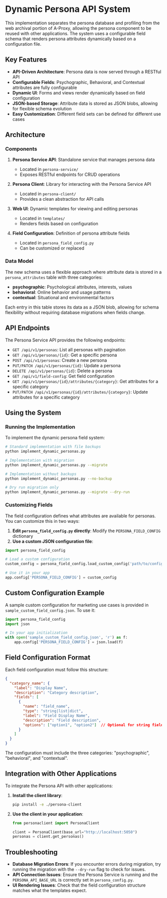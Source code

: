 # Dynamic Persona API System

This implementation separates the persona database and profiling from the web archival portion of A-Proxy, allowing the persona component to be reused with other applications. The system uses a configurable field schema that renders persona attributes dynamically based on a configuration file.

## Key Features

- **API-Driven Architecture**: Persona data is now served through a RESTful API
- **Configurable Fields**: Psychographic, Behavioral, and Contextual attributes are fully configurable
- **Dynamic UI**: Forms and views render dynamically based on field configuration
- **JSON-based Storage**: Attribute data is stored as JSON blobs, allowing for flexible schema evolution
- **Easy Customization**: Different field sets can be defined for different use cases

## Architecture

### Components

1. **Persona Service API**: Standalone service that manages persona data
   - Located in `persona-service/`
   - Exposes RESTful endpoints for CRUD operations

2. **Persona Client**: Library for interacting with the Persona Service API
   - Located in `persona-client/`
   - Provides a clean abstraction for API calls

3. **Web UI**: Dynamic templates for viewing and editing personas
   - Located in `templates/`
   - Renders fields based on configuration

4. **Field Configuration**: Definition of persona attribute fields
   - Located in `persona_field_config.py`
   - Can be customized or replaced

### Data Model

The new schema uses a flexible approach where attribute data is stored in a `persona_attributes` table with three categories:

- **psychographic**: Psychological attributes, interests, values
- **behavioral**: Online behavior and usage patterns
- **contextual**: Situational and environmental factors

Each entry in this table stores its data as a JSON blob, allowing for schema flexibility without requiring database migrations when fields change.

## API Endpoints

The Persona Service API provides the following endpoints:

- `GET /api/v1/personas`: List all personas with pagination
- `GET /api/v1/personas/{id}`: Get a specific persona
- `POST /api/v1/personas`: Create a new persona
- `PUT/PATCH /api/v1/personas/{id}`: Update a persona
- `DELETE /api/v1/personas/{id}`: Delete a persona
- `GET /api/v1/field-config`: Get field configuration
- `GET /api/v1/personas/{id}/attributes/{category}`: Get attributes for a specific category
- `PUT/PATCH /api/v1/personas/{id}/attributes/{category}`: Update attributes for a specific category

## Using the System

### Running the Implementation

To implement the dynamic persona field system:

```bash
# Standard implementation with file backups
python implement_dynamic_personas.py

# Implementation with migration
python implement_dynamic_personas.py --migrate

# Implementation without backups
python implement_dynamic_personas.py --no-backup

# Dry run migration only
python implement_dynamic_personas.py --migrate --dry-run
```

### Customizing Fields

The field configuration defines what attributes are available for personas. You can customize this in two ways:

1. **Edit `persona_field_config.py` directly**: Modify the `PERSONA_FIELD_CONFIG` dictionary
2. **Use a custom JSON configuration file**:

```python
import persona_field_config

# Load a custom configuration
custom_config = persona_field_config.load_custom_config('path/to/config.json')

# Use it in your app
app.config['PERSONA_FIELD_CONFIG'] = custom_config
```

## Custom Configuration Example

A sample custom configuration for marketing use cases is provided in `sample_custom_field_config.json`. To use it:

```python
import persona_field_config
import json

# In your app initialization
with open('sample_custom_field_config.json', 'r') as f:
    app.config['PERSONA_FIELD_CONFIG'] = json.load(f)
```

## Field Configuration Format

Each field configuration must follow this structure:

```json
{
  "category_name": {
    "label": "Display Name",
    "description": "Category description",
    "fields": [
      {
        "name": "field_name",
        "type": "string|list|dict",
        "label": "Field Display Name",
        "description": "Field description",
        "options": ["option1", "option2"]  // Optional for string fields
      }
    ]
  }
}
```

The configuration must include the three categories: "psychographic", "behavioral", and "contextual".

## Integration with Other Applications

To integrate the Persona API with other applications:

1. **Install the client library**:
   ```bash
   pip install -e ./persona-client
   ```

2. **Use the client in your application**:
   ```python
   from personaclient import PersonaClient
   
   client = PersonaClient(base_url="http://localhost:5050")
   personas = client.get_personas()
   ```

## Troubleshooting

- **Database Migration Errors**: If you encounter errors during migration, try running the migration with the `--dry-run` flag to check for issues.
- **API Connection Issues**: Ensure the Persona Service is running and the `PERSONA_API_BASE_URL` is correctly set in `persona_config.py`.
- **UI Rendering Issues**: Check that the field configuration structure matches what the templates expect.
